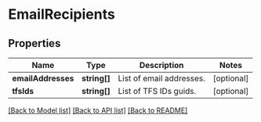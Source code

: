 # EmailRecipients

## Properties
Name | Type | Description | Notes
------------ | ------------- | ------------- | -------------
**emailAddresses** | **string[]** | List of email addresses. | [optional] 
**tfsIds** | **string[]** | List of TFS IDs guids. | [optional] 

[[Back to Model list]](../README.md#documentation-for-models) [[Back to API list]](../README.md#documentation-for-api-endpoints) [[Back to README]](../README.md)


